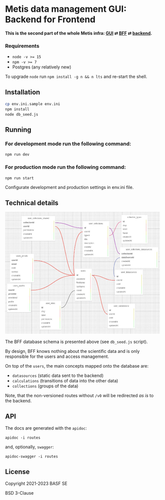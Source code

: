 # Metis data management GUI: Backend for Frontend

**This is the second part of the whole Metis infra: [GUI](https://github.com/basf/metis-gui) &rlarr; [BFF](https://github.com/basf/metis-bff) &rlarr; [backend](https://github.com/basf/metis-backend).**

### Requirements

- `node -v >= 15`
- `npm -v >= 7`
- Postgres (any relatively new)

To upgrade `node` run `npm install -g n && n lts` and re-start the shell.


## Installation

```bash
cp env.ini.sample env.ini
npm install
node db_seed.js
```


## Running

### For development mode run the following command:

```bash
npm run dev
```


### For production mode run the following command:

```bash
npm run start
```

Configurate development and production settings in env.ini file.


## Technical details

![BFF database schema](https://raw.githubusercontent.com/basf/metis-bff/master/bff_schema.png "BFF Postgres schema")

The BFF database schema is presented above (see `db_seed.js` script).

By design, BFF knows nothing about the scientific data and is only responsible for the users and access management.

On top of the `users`, the main concepts mapped onto the database are:

- `datasources` (static data sent to the backend)
- `calculations` (transitions of data into the other data)
- `collections` (groups of the data)

Note, that the non-versioned routes without `/v0` will be redirected _as is_ to the backend.


## API

The docs are generated with the `apidoc`:

```
apidoc -i routes
```

and, optionally, `swagger`:

```
apidoc-swagger -i routes
```


## License

Copyright 2021-2023 BASF SE

BSD 3-Clause
